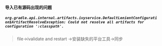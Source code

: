 #### 导入已有源码出现的问题

##### `org.gradle.api.internal.artifacts.ivyservice.DefaultLenientConfiguration$ArtifactResolveException: Could not resolve all artifacts for configuration ':classpath'.`

> file->ivalidate and restart ->安装缺失的平台工具->同步

